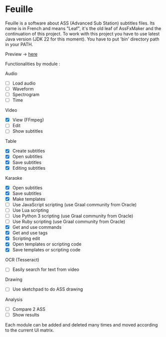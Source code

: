 # Feuille

Feuille is a software about ASS (Advanced Sub Station) subtitles files. Its name is in French and means "Leaf", it's the old leaf of AssFxMaker and the continuation of this project. To work with this project you have to use latest Java version (JDK 22 for this moment). You have to put 'bin' directory path in your PATH.

Preview -> [here](https://drive.google.com/file/d/1edSoZBIpZilJgfqF38Vl8YRS0H7H4WXk/view?usp=sharing)

Functionalities by module :

Audio

- [ ] Load audio
- [ ] Waveform
- [ ] Spectrogram
- [ ] Time

Video

- [x] View (FFmpeg)
- [ ] Edit
- [ ] Show subtitles

Table

- [x] Create subtitles
- [x] Open subtitles
- [x] Save subtitles
- [x] Editing subtitles

Karaoke

- [x] Open subtitles
- [x] Save subtitles
- [x] Make templates
- [ ] Use JavaScript scripting (use Graal community from Oracle)
- [ ] Use Lua scripting
- [ ] Use Python 3 scripting (use Graal community from Oracle)
- [ ] Use Ruby scripting (use Graal community from Oracle)
- [x] Get and use commands
- [x] Get and use tags
- [x] Scripting edit
- [x] Open templates or scripting code
- [x] Save templates or scripting code

OCR (Tesseract)

- [ ] Easily search for text from video

Drawing

- [ ] Use sketchpad to do ASS drawing

Analysis

- [ ] Compare 2 ASS
- [ ] Show results

Each module can be added and deleted many times and moved according to the current UI matrix.
